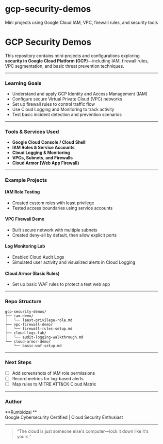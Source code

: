 # gcp-security-demos
Mini projects using Google Cloud IAM, VPC, firewall rules, and security tools
# GCP Security Demos

This repository contains mini-projects and configurations exploring **security in Google Cloud Platform (GCP)**—including IAM, firewall rules, VPC segmentation, and basic threat prevention techniques.

---

### Learning Goals

- Understand and apply GCP Identity and Access Management (IAM)
- Configure secure Virtual Private Cloud (VPC) networks
- Set up firewall rules to control traffic flow
- Use Cloud Logging and Monitoring to track activity
- Test basic incident detection and prevention scenarios

---

###  Tools & Services Used

- **Google Cloud Console / Cloud Shell**
- **IAM Roles & Service Accounts**
- **Cloud Logging & Monitoring**
- **VPCs, Subnets, and Firewalls**
- **Cloud Armor (Web App Firewall)**

---

###  Example Projects

####  IAM Role Testing
- Created custom roles with least privilege
- Tested access boundaries using service accounts

####  VPC Firewall Demo
- Built secure network with multiple subnets
- Created deny-all by default, then allow explicit ports

####  Log Monitoring Lab
- Enabled Cloud Audit Logs
- Simulated user activity and visualized alerts in Cloud Logging

####  Cloud Armor (Basic Rules)
- Set up basic WAF rules to protect a test web app

---

###  Repo Structure

```plaintext
gcp-security-demos/
├── iam-demo/
│   └── least-privilege-role.md
├── vpc-firewall-demo/
│   └── firewall-rules-setup.md
├── cloud-logs-lab/
│   └── audit-logging-walkthrough.md
└── cloud-armor-demo/
    └── basic-waf-setup.md
```

---

###  Next Steps

- [ ] Add screenshots of IAM role permissions
- [ ] Record metrics for log-based alerts
- [ ] Map rules to MITRE ATT&CK Cloud Matrix

---

###  Author

**Rumbidzai **  
Google Cybersecurity Certified | Cloud Security Enthusiast 

---

> “The cloud is just someone else's computer—lock it down like it's yours.”
